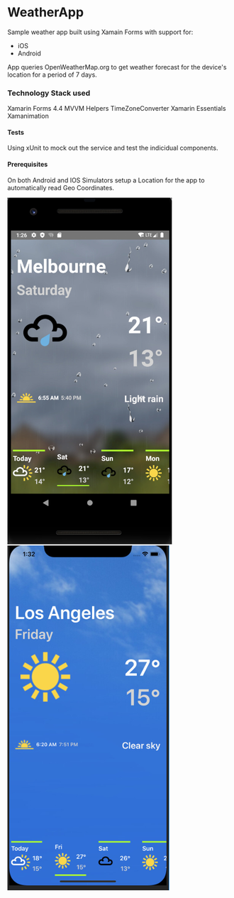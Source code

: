 # WeatherApp
Sample weather app built using Xamain Forms with support for:

- iOS
- Android

App queries OpenWeatherMap.org to get weather forecast for the device's location for a period of 7 days.

### Technology Stack used
Xamarin Forms 4.4
MVVM Helpers
TimeZoneConverter
Xamarin Essentials
Xamanimation

#### Tests
Using xUnit to mock out the service and test the indicidual components.

#### Prerequisites
On both Android and IOS Simulators setup a Location for the app to automatically read Geo Coordinates.

![File](file.png) ![File2](file2.png)